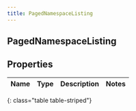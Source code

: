 ```yaml
---
title: PagedNamespaceListing
---
```

## PagedNamespaceListing


## Properties

| Name | Type | Description | Notes |
| ------------ | ------------- | ------------- | ------------- |
{: class="table table-striped"}



